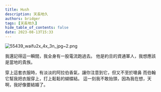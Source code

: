 ```yaml
---
title: Hush
description: 天長地久
authors: bridger
tags: [天長地久]
hide_table_of_contents: false
date: 2023-08-13T15:33
---
```


![55439_waifu2x_4x_3n_jpg~2.png](https://e.brid.cf/i/2023/08/13/pcsjns-2.webp)


<!-- truncate -->

我還記得這一瞬間，我全身有一股電流跑過去。
他是約旦的資通軍人，我想應該是當地的貴族。

穿上這套衣服時，有淡淡的阿拉伯香氣，讓你注意到它，但又不至於嗆鼻
而伯翰它幫我把衣服穿上，打上鬆鬆的蝴蝶結。
這一刻我不敢抬頭，因為我在想，天啊，我好像要結婚了。
